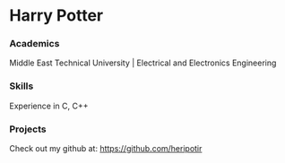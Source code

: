 # Harry Potter 

### Academics

Middle East Technical University | Electrical and Electronics Engineering

### Skills

Experience in C, C++

### Projects

Check out my github at: https://github.com/heripotir
